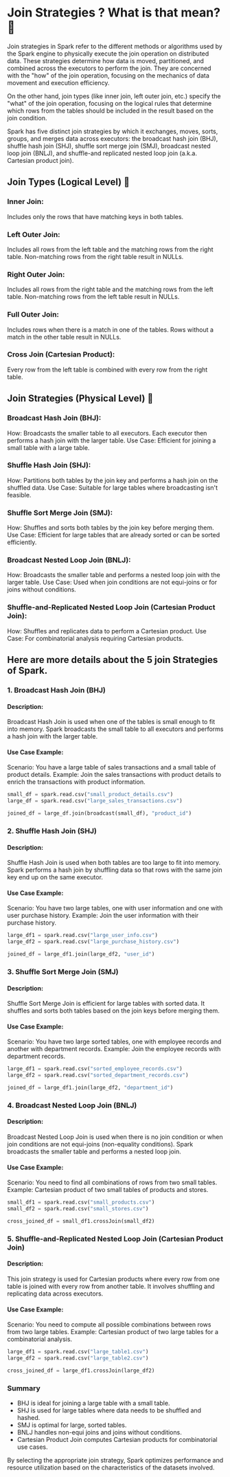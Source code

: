 # Join Strategies ? What is that mean? 🤔

Join strategies in Spark refer to the different methods or algorithms used by the Spark engine to physically execute the join operation on distributed data. These strategies determine how data is moved, partitioned, and combined across the executors to perform the join. They are concerned with the "how" of the join operation, focusing on the mechanics of data movement and execution efficiency.

On the other hand, join types (like inner join, left outer join, etc.) specify the "what" of the join operation, focusing on the logical rules that determine which rows from the tables should be included in the result based on the join condition.

Spark has five distinct join strategies by which it exchanges, moves, sorts, groups, and merges data across executors: the broadcast hash join (BHJ), shuffle hash join (SHJ), shuffle sort merge join (SMJ), broadcast nested loop join (BNLJ), and shuffle-and replicated nested loop join (a.k.a. Cartesian product join).

## Join Types (Logical Level) 🤽

### Inner Join: 

Includes only the rows that have matching keys in both tables.

### Left Outer Join: 

Includes all rows from the left table and the matching rows from the right table. Non-matching rows from the right table result in NULLs.

### Right Outer Join: 

Includes all rows from the right table and the matching rows from the left table. Non-matching rows from the left table result in NULLs.

### Full Outer Join: 

Includes rows when there is a match in one of the tables. Rows without a match in the other table result in NULLs.

### Cross Join (Cartesian Product): 

Every row from the left table is combined with every row from the right table.

## Join Strategies (Physical Level) 📌

### Broadcast Hash Join (BHJ):

How: Broadcasts the smaller table to all executors. Each executor then performs a hash join with the larger table.
Use Case: Efficient for joining a small table with a large table.

### Shuffle Hash Join (SHJ):

How: Partitions both tables by the join key and performs a hash join on the shuffled data.
Use Case: Suitable for large tables where broadcasting isn't feasible.

### Shuffle Sort Merge Join (SMJ):

How: Shuffles and sorts both tables by the join key before merging them.
Use Case: Efficient for large tables that are already sorted or can be sorted efficiently.

### Broadcast Nested Loop Join (BNLJ):

How: Broadcasts the smaller table and performs a nested loop join with the larger table.
Use Case: Used when join conditions are not equi-joins or for joins without conditions.

### Shuffle-and-Replicated Nested Loop Join (Cartesian Product Join):

How: Shuffles and replicates data to perform a Cartesian product.
Use Case: For combinatorial analysis requiring Cartesian products.

## Here are more details about the 5 join Strategies of Spark.

### 1. Broadcast Hash Join (BHJ)

#### Description: 

Broadcast Hash Join is used when one of the tables is small enough to fit into memory. Spark broadcasts the small table to all executors and performs a hash join with the larger table.

#### Use Case Example:

Scenario: You have a large table of sales transactions and a small table of product details.
Example: Join the sales transactions with product details to enrich the transactions with product information.

```python
small_df = spark.read.csv("small_product_details.csv")
large_df = spark.read.csv("large_sales_transactions.csv")

joined_df = large_df.join(broadcast(small_df), "product_id")
```

### 2. Shuffle Hash Join (SHJ)

#### Description: 

Shuffle Hash Join is used when both tables are too large to fit into memory. Spark performs a hash join by shuffling data so that rows with the same join key end up on the same executor.

#### Use Case Example:

Scenario: You have two large tables, one with user information and one with user purchase history.
Example: Join the user information with their purchase history.

```python
large_df1 = spark.read.csv("large_user_info.csv")
large_df2 = spark.read.csv("large_purchase_history.csv")

joined_df = large_df1.join(large_df2, "user_id")
```

### 3. Shuffle Sort Merge Join (SMJ)

#### Description: 

Shuffle Sort Merge Join is efficient for large tables with sorted data. It shuffles and sorts both tables based on the join keys before merging them.

#### Use Case Example:

Scenario: You have two large sorted tables, one with employee records and another with department records.
Example: Join the employee records with department records.

```python
large_df1 = spark.read.csv("sorted_employee_records.csv")
large_df2 = spark.read.csv("sorted_department_records.csv")

joined_df = large_df1.join(large_df2, "department_id")
```

### 4. Broadcast Nested Loop Join (BNLJ)

#### Description: 

Broadcast Nested Loop Join is used when there is no join condition or when join conditions are not equi-joins (non-equality conditions). Spark broadcasts the smaller table and performs a nested loop join.

#### Use Case Example:

Scenario: You need to find all combinations of rows from two small tables.
Example: Cartesian product of two small tables of products and stores.

```python
small_df1 = spark.read.csv("small_products.csv")
small_df2 = spark.read.csv("small_stores.csv")

cross_joined_df = small_df1.crossJoin(small_df2)
```

### 5. Shuffle-and-Replicated Nested Loop Join (Cartesian Product Join)

#### Description: 

This join strategy is used for Cartesian products where every row from one table is joined with every row from another table. It involves shuffling and replicating data across executors.

#### Use Case Example:

Scenario: You need to compute all possible combinations between rows from two large tables.
Example: Cartesian product of two large tables for a combinatorial analysis.

```python
large_df1 = spark.read.csv("large_table1.csv")
large_df2 = spark.read.csv("large_table2.csv")

cross_joined_df = large_df1.crossJoin(large_df2)
```

### Summary

- BHJ is ideal for joining a large table with a small table.
- SHJ is used for large tables where data needs to be shuffled and hashed.
- SMJ is optimal for large, sorted tables.
- BNLJ handles non-equi joins and joins without conditions.
- Cartesian Product Join computes Cartesian products for combinatorial use cases.

By selecting the appropriate join strategy, Spark optimizes performance and resource utilization based on the characteristics of the datasets involved.